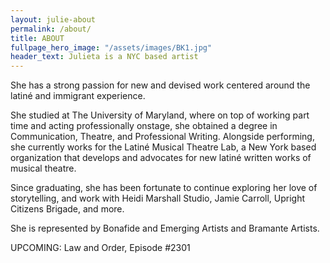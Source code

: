 ```yaml
---
layout: julie-about
permalink: /about/
title: ABOUT
fullpage_hero_image: "/assets/images/BK1.jpg"
header_text: Julieta is a NYC based artist
---
```

She has a strong passion for new and devised work centered around the latiné and immigrant experience.

She studied at The University of Maryland, where on top of working part time and acting professionally onstage, she obtained a degree in Communication, Theatre, and Professional Writing. Alongside performing, she currently works for the Latiné Musical Theatre Lab, a New York based organization that develops and advocates for new latiné written works of musical theatre.

Since graduating, she has been fortunate to continue exploring her love of storytelling, and work with Heidi Marshall Studio, Jamie Carroll, Upright Citizens Brigade, and more.

She is represented by Bonafide and Emerging Artists and Bramante Artists. 

UPCOMING: Law and Order, Episode #2301
